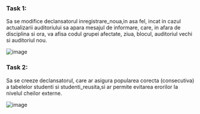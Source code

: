 ### Task 1:
Sa se modifice declansatorul inregistrare_noua,in asa fel,
incat in cazul actualizarii auditoriului sa apara mesajul de informare, care,
in afara de disciplina si ora, va afisa codul grupei afectate, ziua, blocul, auditoriul vechi si auditoriul nou.

![image](https://user-images.githubusercontent.com/43296954/49616537-da356b00-f9b9-11e8-9204-e5c061043431.png)

### Task 2:
Sa se creeze declansatorul, care ar asigura popularea corecta (consecutiva) a tabelelor studenti si studenti_reusita,si ar permite evitarea erorilor la nivelul cheilor externe.

![image](https://user-images.githubusercontent.com/43296954/49643028-51e8b180-fa1d-11e8-9033-3e219ecbb7b8.png)
